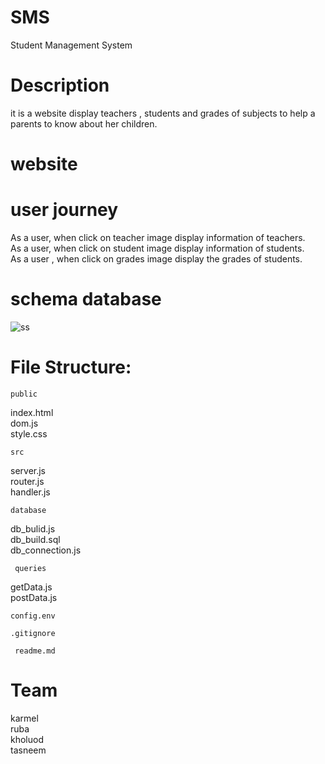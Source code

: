 # SMS
Student Management System 

# Description
it is a website display teachers , students and grades of subjects to help a parents to know about her children.

# website

# user journey 
As a user, when click on teacher image display information of teachers.<br>
As a user, when click on student image display information of students.<br>
As a user , when click on grades image display the grades of students.<br>



# schema database
![ss](https://user-images.githubusercontent.com/55299644/75232919-b463d400-57c0-11ea-8e51-9ea735a95d5b.jpg)



# File Structure:
    public

index.html<br>
dom.js<br>
style.css<br>

    src

server.js<br>
router.js<br>
handler.js<br>

    database
db_bulid.js<br>
db_build.sql<br>
db_connection.js<br>

     queries
getData.js<br>
postData.js<br>

    config.env

    .gitignore

     readme.md


# Team
karmel <br>
ruba <br>
kholuod <br>
tasneem <br>






